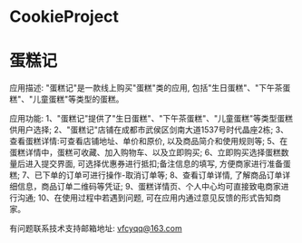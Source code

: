 # CookieProject
# 蛋糕记

应用描述: "蛋糕记"是一款线上购买"蛋糕"类的应用, 包括"生日蛋糕"、"下午茶蛋糕"、"儿童蛋糕"等类型的蛋糕。

应用功能: 
      1、"蛋糕记"提供了"生日蛋糕"、"下午茶蛋糕"、"儿童蛋糕"等类型蛋糕供用户选择; 
      2、"蛋糕记"店铺在成都市武侯区剑南大道1537号时代晶座2栋; 
      3、查看蛋糕详情:可查看店铺地址、单价和原价, 以及商品简介和使用规则等; 
      5、在蛋糕详情中，蛋糕可收藏、加入购物车、以及立即购买; 
      6、立即购买选择蛋糕数量后进入提交界面, 可选择优惠券进行抵扣;备注信息的填写, 方便商家进行准备蛋糕; 
      7、已下单的订单可进行操作-取消订单等; 
      8、查看订单详情, 了解商品订单详细信息，商品订单二维码等凭证; 
      9、蛋糕详情页、个人中心均可直接致电商家进行沟通; 
      10、在使用过程中若遇到问题, 可在应用内通过意见反馈的形式告知商家。

有问题联系技术支持邮箱地址: vfcyqq@163.com
